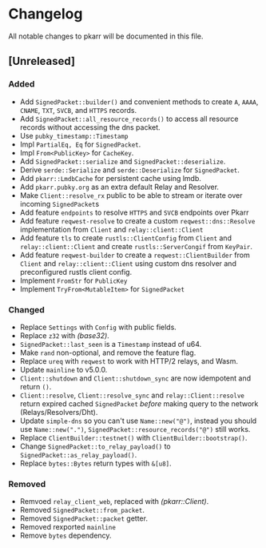 # Changelog

All notable changes to pkarr will be documented in this file.

## [Unreleased]

### Added

- Add `SignedPacket::builder()` and convenient methods to create `A`, `AAAA`, `CNAME`, `TXT`, `SVCB`, and `HTTPS` records.
- Add `SignedPacket::all_resource_records()` to access all resource records without accessing the dns packet.
- Use `pubky_timestamp::Timestamp` 
- Impl `PartialEq, Eq` for `SignedPacket`.
- Impl `From<PublicKey>` for `CacheKey`.
- Add `SignedPacket::serialize` and `SignedPacket::deserialize`.
- Derive `serde::Serialize` and `serde::Deserialize` for `SignedPacket`.
- Add `pkarr::LmdbCache` for persistent cache using lmdb.
- Add `pkarr.pubky.org` as an extra default Relay and Resolver.
- Make `Client::resolve_rx` public to be able to stream or iterate over incoming `SignedPacket`s
- Add feature `endpoints` to resolve `HTTPS` and `SVCB` endpoints over Pkarr
- Add feature `reqwest-resolve` to create a custom `reqwest::dns::Resolve` implementation from `Client` and `relay::client::Client`
- Add feature `tls` to create `rustls::ClientConfig` from `Client` and `relay::client::Client` and create `rustls::ServerCongif` from `KeyPair`.
- Add feature `reqwest-builder` to create a `reqwest::ClientBuilder` from `Client` and `relay::client::Client` using custom dns resolver and preconfigured rustls client config.
- Implement `FromStr` for `PublicKey`
- Implement `TryFrom<MutableItem>` for `SignedPacket`

### Changed

- Replace `Settings` with `Config` with public fields.
- Replace `z32` with *(base32)*.
- `SignedPacket::last_seen` is a `Timestamp` instead of u64.
- Make `rand` non-optional, and remove the feature flag.
- Replace `ureq` with `reqwest` to work with HTTP/2 relays, and Wasm.
- Update `mainline` to v5.0.0.
- `Client::shutdown` and `Client::shutdown_sync` are now idempotent and return `()`.
- `Client::resolve`, `Client::resolve_sync` and `relay::Client::resolve` return expired cached `SignedPacket` _before_ making query to the network (Relays/Resolvers/Dht).
- Update `simple-dns` so you can't use `Name::new("@")`, instead you should use `Name::new(".")`, `SignedPacket::resource_records("@")` still works.
- Replace `ClientBuilder::testnet()` with `ClientBuilder::bootstrap()`.
- Change `SignedPacket::to_relay_payload()` to `SignedPacket::as_relay_payload()`.
- Replace `bytes::Bytes` return types with `&[u8]`.

### Removed

- Remvoed `relay_client_web`, replaced with *(pkarr::Client)*.
- Removed `SignedPacket::from_packet`.
- Removed `SignedPacket::packet` getter.
- Removed rexported `mainline`
- Remove `bytes` dependency.
